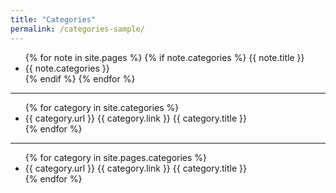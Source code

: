 ```yaml
---
title: "Categories"
permalink: /categories-sample/
---
```


<ul>
    {% for note in site.pages %}
        {% if note.categories %}
        {{ note.title }}
        <li>
            {{ note.categories }}
        </li>
        {% endif %}
    {% endfor %}
</ul>

---

<ul>
    {% for category in site.categories %}
        <li>
            {{ category.url }} {{ category.link }} {{ category.title }}
        </li>
    {% endfor %}
</ul>

---

<ul>
    {% for category in site.pages.categories %}
        <li>
            {{ category.url }} {{ category.link }} {{ category.title }}
        </li>
    {% endfor %}
</ul>
